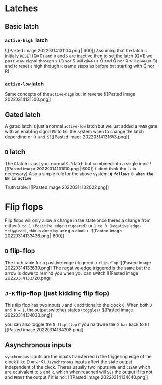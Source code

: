 # Latches
## Basic latch
### `active-high `latch
![[Pasted image 20220314131104.png | 600]]
Assuming that the latch is initially `RESET` (Q=0) and `R` and `S` are inactive then to set the latch (Q=1) we pass `HIGH` signal through `S` (Q nor S will give us $\bar Q$  and $\bar Q$ nor R will give us Q) and to reset a high through `R` (same steps as before but starting with $\bar Q$ nor R)

### `active-low` latch
Same concepts of the `active-high` but in reverse
![[Pasted image 20220314131500.png]]

## Gated latch
A gated latch is just a normal `active-low` latch but we just added a `NAND` gate with an enabling signal `EN` to tell the system when to change the latch depending on `R and S`
![[Pasted image 20220314131653.png]]

## `D` latch
The `D` latch is just your normal `S-R` latch but combined into a single input
![[Pasted image 20220314131810.png | 600]]
(I dont think the `EN` is necessary)
Also a simple rule for the above system:
**`Q follows D when the EN is active`**

Truth table:
![[Pasted image 20220314132022.png]]

# Flip flops
Flip flops will only allow a change in the state once theres a change from either `0 to 1 (Positive edge-triggered)` or `1 to 0 (Negative edge-triggered)`, this is done by using a clock `C`
![[Pasted image 20220314133438.png | 600]]

## `D` flip-flop
The truth table for a positive-edge triggered `D flip-flop`
![[Pasted image 20220314133639.png]]
The negative-edge triggered is the same but the arrow is down to remind you when you can switch
![[Pasted image 20220314133720.png]]

## `J-K` flip-flop (just kidding flip flop)
This flip flop has two inputs `J` and `K` additional to the clock `C`. When both `J and K = 1`, the output switches states `(toggles)` 
![[Pasted image 20220314134033.png]]

you can also toggle the `D flip-flop` if you hardwire the `Q bar` back to `D`
![[Pasted image 20220314134208.png]]

## Asynchronous inputs
`synchronous`  inputs are the inputs transferred in the triggering edge of the clock (like D or J-K).
`Asynchronous` inputs affect the state output independent of the clock. Theres usually two inputs `PRE` and `CLEAR` which are equivalent to `S` and `R`, which when reached will `SET` the output if its not and `RESET` the output if it is not.
![[Pasted image 20220314134640.png]]